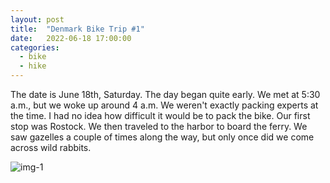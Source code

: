 ```yaml
---
layout: post
title:  "Denmark Bike Trip #1"
date:   2022-06-18 17:00:00
categories: 
  - bike
  - hike
---
```

The date is June 18th, Saturday. The day began quite early. We met at 5:30 a.m., but we woke up around 4 a.m. We weren't exactly packing experts at the time. I had no idea how difficult it would be to pack the bike. Our first stop was Rostock. We then traveled to the harbor to board the ferry. We saw gazelles a couple of times along the way, but only once did we come across wild rabbits. 


![img-1](https://irem.dev/assets/IMG_5415.jpg)
